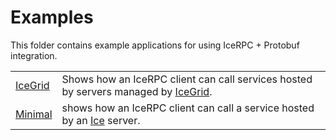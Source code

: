 # Examples

This folder contains example applications for using IceRPC + Protobuf integration.

|                       |                                                                                      |
|-----------------------|--------------------------------------------------------------------------------------|
| [IceGrid](./IceGrid/) | Shows how an IceRPC client can call services hosted by servers managed by [IceGrid]. |
| [Minimal](./Minimal/) | shows how an IceRPC client can call a service hosted by an [Ice] server.             |

[Ice]: https://zeroc.com/products/ice
[IceGrid]: https://zeroc.com/products/ice/services/icegrid
